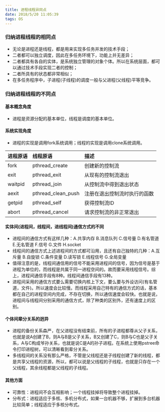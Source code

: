 ```yaml
---
title: 进程线程异同点
date: 2018/5/20 11:05:39 
tags: OS
---
```


### 归纳进程线程的相同点
*   无论是进程还是线程，都是用来实现多任务并发的技术手段；
*   二者都可以独立调度，因此在多任务环境下，功能上并无差异；
*   二者都具有各自的实体，是系统独立管理的对象个体。所以在系统层面，都可以通过技术手段实现二者的控制；
*   二者所具有的状态都非常相似；
*   在多任务程序中，子进程(子线程)的调度一般与父进程(父线程)平等竞争。

### 归纳进程线程的不同点

#### 基本概念角度
*   进程是资源分配的基本单位，线程是调度的基本单位。

#### 系统实现角度
*   进程的实现是调用fork系统调用；线程的实现是调用clone系统调用。

|  进程原语	|线程原语 	      |描述|
|:-|:-|:-|
|  fork	    |pthread_create   |创建新的控制流|
|  exit	    |pthread_exit	  |从现有的控制流退出|
|  waitpid	|pthread_join	  |从控制流中得到退出状态|
|  aexit	|pthread_clean_push|注册在退出控制流时执行的函数|
|  getpid	|pthread_self	  |获得控制流ID|
|  abort	|pthread_cancel	  |请求控制流的非正常退出|

#### 实体间(进程间，线程间，进线程间)通信方式的不同
*   进程间的通信方式有这样几种：A.共享内存 B.消息队列 C.信号量 D.有名管道   E.无名管道 F.信号 G.文件 H.socket
*   线程间的通信方式上述进程间的方式都可沿用，且还有自己独特的几种：A.互斥量      B.自旋锁 C.条件变量  D.读写锁  E.线程信号 G.全局变量
*   值得注意的是，线程间通信用的信号不能采用进程间的信号，因为信号是基于进程为单位的，而线程是共属于同一进程空间的。故而要采用线程信号。综上，进程间通信手段有8种。线程间通信手段有13种。
*   进程间采用的通信方式要么需要切换内核上下文，要么要与外设访问(有名管道，文件)。所以速度会比较慢。而线程采用自己特有的通信方式的话，基本都在自己的进程空间内完成，不存在切换，所以通信速度会较快。也就是说，进程间与线程间分别采用的通信方式，除了种类的区别外，还有速度上的区别。

#### 个体间辈分关系的迥异
*   进程的备份关系森严，在父进程没有结束前，所有的子进程都尊从父子关系，也就是说A创建了B，则A与B是父子关系，B又创建了C，则B与C也是父子关系，A与C构成爷孙关系，也就是说C是A的孙子进程。在系统上使用pstree命令打印进程树，可以清晰看到辈分关系。
*   多线程间的关系没有那么严格，不管是父线程还是子线程创建了新的线程，都是共享父线程的资源，所以，都可以说是父线程的子线程，也就是只存在一个父线程，其余线程都是父线程的子线程。

#### 其他方面
*   可靠性：进程间不会互相影响；一个线程挂掉将导致整个进程挂掉。
*   分布式：进程适应于多核、多机分布式，如果一台机器不够，扩展到多台机器比较简单；线程适应于多核分布式。